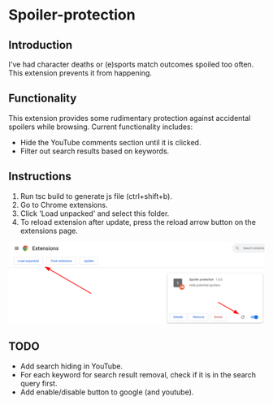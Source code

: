 # Spoiler-protection

## Introduction

I've had character deaths or (e)sports match outcomes spoiled too often. This extension prevents it from happening.

## Functionality

This extension provides some rudimentary protection against accidental spoilers while browsing. Current functionality includes:

- Hide the YouTube comments section until it is clicked.
- Filter out search results based on keywords.

## Instructions

1. Run tsc build to generate js file (ctrl+shift+b).
2. Go to Chrome extensions.
3. Click 'Load unpacked' and select this folder.
4. To reload extension after update, press the reload arrow button on the extensions page.

![Extensions](assets/extensions.png)

## TODO

- Add search hiding in YouTube.
- For each keyword for search result removal, check if it is in the search query first.
- Add enable/disable button to google (and youtube).
